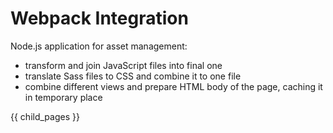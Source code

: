 # Webpack Integration #

Node.js application for asset management:
- transform and join JavaScript files into final one
- translate Sass files to CSS and combine it to one file 
- combine different views and prepare HTML body of the page, caching it in temporary place

{{ child_pages }}